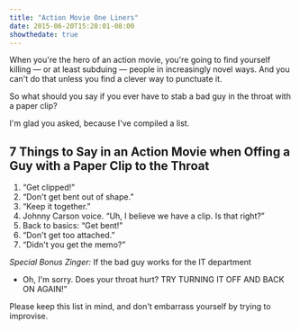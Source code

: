 ```yaml
---
title: "Action Movie One Liners"
date: 2015-06-20T15:28:01-08:00
showthedate: true
---
```


When you're the hero of an action movie, you're going to find yourself killing — or at least subduing — people in increasingly novel ways. And you can't do that unless you find a clever way to punctuate it.

So what should you say if you ever have to stab a bad guy in the throat with a paper clip?

I'm glad you asked, because I've compiled a list.

<h2>7 Things to Say in an Action Movie when Offing a Guy with a Paper Clip to the Throat</h2>

<ol>
    <li>&ldquo;Get clipped!&rdquo;</li>
    <li>&ldquo;Don't get bent out of shape.&rdquo;</li>
    <li>&ldquo;Keep it together.&rdquo;</li>
    <li>Johnny Carson voice. &ldquo;Uh, I believe we have a clip. Is that right?&rdquo;</li>
    <li>Back to basics: &ldquo;Get bent!&rdquo;</li>
    <li>&ldquo;Don't get too attached.&rdquo;</li>
    <li>&ldquo;Didn't you get the memo?&rdquo;</li>
</ol>

<em>Special Bonus Zinger:</em> If the bad guy works for the IT department

- Oh, I'm sorry. Does your throat hurt? TRY TURNING IT OFF AND BACK ON AGAIN!&rdquo;

Please keep this list in mind, and don't embarrass yourself by trying to improvise.
